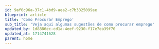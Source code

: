 ```yaml
---
id: 9af0c96a-37c1-4bd9-aea2-c7b3825099ae
blueprint: article
title: 'Como Procurar Emprego'
sub_title: 'Veja aqui algumas sugestões de como procurar emprego'
updated_by: 1d8886ec-cd1a-4eef-9230-f17e7ea39f70
updated_at: 1714741628
parent: home
---
```


